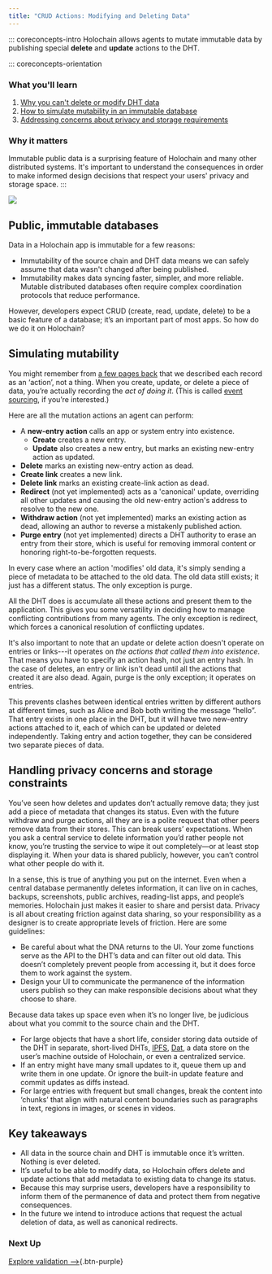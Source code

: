 ```yaml
---
title: "CRUD Actions: Modifying and Deleting Data"
---
```


::: coreconcepts-intro
Holochain allows agents to mutate immutable data by publishing special **delete** and **update** actions to the DHT.


::: coreconcepts-orientation
### <i class="fas fa-thunderstorm"></i> What you'll learn

1. [Why you can't delete or modify DHT data](#public-immutable-databases)
2. [How to simulate mutability in an immutable database](#simulating-mutability)
3. [Addressing concerns about privacy and storage requirements](#handling-privacy-concerns-and-storage-constraints)

### <i class="far fa-atom"></i> Why it matters

Immutable public data is a surprising feature of Holochain and many other distributed systems. It's important to understand the consequences in order to make informed design decisions that respect your users' privacy and storage space.
:::

![](/assets/img/concepts/6.1-crud.png)

## Public, immutable databases

Data in a Holochain app is immutable for a few reasons:

* Immutability of the source chain and DHT data means we can safely assume that data wasn't changed after being published.
* Immutability makes data syncing faster, simpler, and more reliable. Mutable distributed databases often require complex coordination protocols that reduce performance.

However, developers expect CRUD (create, read, update, delete) to be a basic feature of a database; it’s an important part of most apps. So how do we do it on Holochain?

## Simulating mutability

You might remember from [a few pages back](../3_source_chain/) that we described each record as an ‘action’, not a thing. When you create, update, or delete a piece of data, you’re actually recording the _act of doing it_. (This is called [event sourcing](https://martinfowler.com/eaaDev/EventSourcing.html), if you’re interested.)

Here are all the mutation actions an agent can perform:

* A **new-entry action** calls an app or system entry into existence.
    * **Create** creates a new entry.
    * **Update** also creates a new entry, but marks an existing new-entry action as updated.
* **Delete** marks an existing new-entry action as dead.
* **Create link** creates a new link.
* **Delete link** marks an existing create-link action as dead.
* **Redirect** (not yet implemented) acts as a 'canonical' update, overriding all other updates and causing the old new-entry action's address to resolve to the new one.
* **Withdraw action** (not yet implemented) marks an existing action as dead, allowing an author to reverse a mistakenly published action.
* **Purge entry** (not yet implemented) directs a DHT authority to erase an entry from their store, which is useful for removing immoral content or honoring right-to-be-forgotten requests.

In every case where an action 'modifies' old data, it's simply sending a piece of metadata to be attached to the old data. The old data still exists; it just has a different status. The only exception is purge.

All the DHT does is accumulate all these actions and present them to the application. This gives you some versatility in deciding how to manage conflicting contributions from many agents. The only exception is redirect, which forces a canonical resolution of conflicting updates.

It's also important to note that an update or delete action doesn't operate on entries or links---it operates on _the actions that called them into existence_. That means you have to specify an action hash, not just an entry hash. In the case of deletes, an entry or link isn't dead until all the actions that created it are also dead. Again, purge is the only exception; it operates on entries.

This prevents clashes between identical entries written by different authors at different times, such as Alice and Bob both writing the message “hello”. That entry exists in one place in the DHT, but it will have two new-entry actions attached to it, each of which can be updated or deleted independently. Taking entry and action together, they can be considered two separate pieces of data. 

## Handling privacy concerns and storage constraints

You’ve seen how deletes and updates don’t actually remove data; they just add a piece of metadata that changes its status. Even with the future withdraw and purge actions, all they are is a polite request that other peers remove data from their stores. This can break users’ expectations. When you ask a central service to delete information you’d rather people not know, you’re trusting the service to wipe it out completely—or at least stop displaying it. When your data is shared publicly, however, you can’t control what other people do with it.

In a sense, this is true of anything you put on the internet. Even when a central database permanently deletes information, it can live on in caches, backups, screenshots, public archives, reading-list apps, and people’s memories. Holochain just makes it easier to share and persist data. Privacy is all about creating friction against data sharing, so your responsibility as a designer is to create appropriate levels of friction. Here are some guidelines:

* Be careful about what the DNA returns to the UI. Your zome functions serve as the API to the DHT’s data and can filter out old data. This doesn’t completely prevent people from accessing it, but it does force them to work against the system.
* Design your UI to communicate the permanence of the information users publish so they can make responsible decisions about what they choose to share.

Because data takes up space even when it’s no longer live, be judicious about what you commit to the source chain and the DHT.

* For large objects that have a short life, consider storing data outside of the DHT in separate, short-lived DHTs, [IPFS](https://ipfs.io), [Dat](https://dat.foundation), a data store on the user’s machine outside of Holochain, or even a centralized service.
* If an entry might have many small updates to it, queue them up and write them in one update. Or ignore the built-in update feature and commit updates as diffs instead.
* For large entries with frequent but small changes, break the content into ‘chunks’ that align with natural content boundaries such as paragraphs in text, regions in images, or scenes in videos.

## Key takeaways

* All data in the source chain and DHT is immutable once it’s written. Nothing is ever deleted.
* It’s useful to be able to modify data, so Holochain offers delete and update actions that add metadata to existing data to change its status.
* Because this may surprise users, developers have a responsibility to inform them of the permanence of data and protect them from negative consequences.
* In the future we intend to introduce actions that request the actual deletion of data, as well as canonical redirects.

### Next Up 

[Explore validation —>](../7_validation/){.btn-purple} 